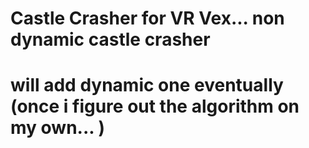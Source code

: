# Castle Crasher for VR Vex... non dynamic castle crasher
# will add dynamic one eventually (once i figure out the algorithm on my own... )
